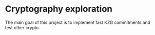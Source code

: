 # Cryptography exploration

The main goal of this project is to implement fast KZG commitments and test other crypto.
